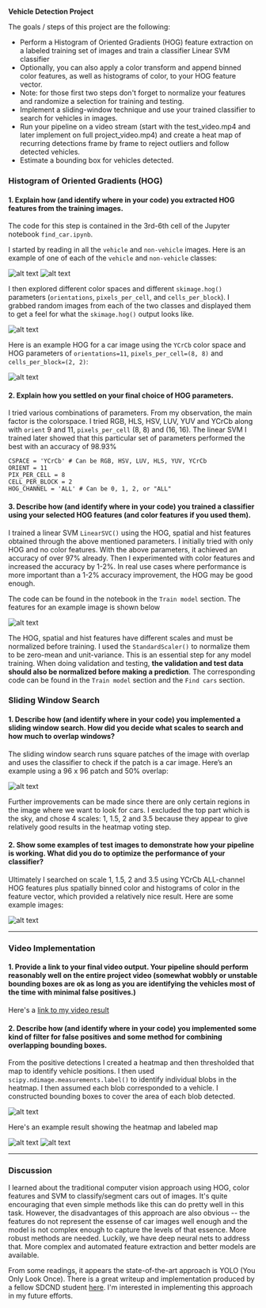 **Vehicle Detection Project**

The goals / steps of this project are the following:

* Perform a Histogram of Oriented Gradients (HOG) feature extraction on a labeled training set of images and train a classifier Linear SVM classifier
* Optionally, you can also apply a color transform and append binned color features, as well as histograms of color, to your HOG feature vector. 
* Note: for those first two steps don't forget to normalize your features and randomize a selection for training and testing.
* Implement a sliding-window technique and use your trained classifier to search for vehicles in images.
* Run your pipeline on a video stream (start with the test_video.mp4 and later implement on full project_video.mp4) and create a heat map of recurring detections frame by frame to reject outliers and follow detected vehicles.
* Estimate a bounding box for vehicles detected.

[//]: # (Image References)
[image1]: ./output_images/car.png
[image2]: ./output_images/notcar.png
[image3]: ./output_images/hog.png
[image4]: ./output_images/hog_car.png
[image5]: ./output_images/features.png
[image6]: ./output_images/sliding_window_example.png
[image7]: ./output_images/test_output.png
[image8]: ./output_images/sliding_window_scales.png
[image9]: ./output_images/heatmap.png
[image10]: ./output_images/labelmap.png

### Histogram of Oriented Gradients (HOG)

#### 1. Explain how (and identify where in your code) you extracted HOG features from the training images.

The code for this step is contained in the 3rd-6th cell of the Jupyter notebook `find_car.ipynb`.  

I started by reading in all the `vehicle` and `non-vehicle` images.  Here is an example of one of each of the `vehicle` and `non-vehicle` classes:

![alt text][image1] ![alt text][image2]

I then explored different color spaces and different `skimage.hog()` parameters (`orientations`, `pixels_per_cell`, and `cells_per_block`). I grabbed random images from each of the two classes and displayed them to get a feel for what the `skimage.hog()` output looks like.

![alt text][image3]

Here is an example HOG for a car image using the `YCrCb` color space and HOG parameters of `orientations=11`, `pixels_per_cell=(8, 8)` and `cells_per_block=(2, 2)`:

![alt text][image4]

#### 2. Explain how you settled on your final choice of HOG parameters.

I tried various combinations of parameters. From my observation, the main factor is the colorspace. I tried RGB, HLS, HSV, LUV, YUV and YCrCb along with `orient` 9 and 11, `pixels_per_cell` (8, 8) and (16, 16). The linear SVM I trained later showed that this particular set of parameters performed the best with an accuracy of 98.93%

```
CSPACE = 'YCrCb' # Can be RGB, HSV, LUV, HLS, YUV, YCrCb
ORIENT = 11
PIX_PER_CELL = 8
CELL_PER_BLOCK = 2
HOG_CHANNEL = 'ALL' # Can be 0, 1, 2, or "ALL"
```

#### 3. Describe how (and identify where in your code) you trained a classifier using your selected HOG features (and color features if you used them).

I trained a linear SVM `LinearSVC()` using the HOG, spatial and hist features obtained through the above mentioned parameters. I initially tried with only HOG and no color features. With the above parameters, it achieved an accuracy of over 97% already. Then I experimented with color features and increased the accuracy by 1-2%. In real use cases where performance is more important than a 1-2% accuracy improvement, the HOG may be good enough.

The code can be found in the notebook in the `Train model` section. The features for an example image is shown below

![alt text][image5]

The HOG, spatial and hist features have different scales and must be normalized before training. I used the `StandardScaler()` to normalize them to be zero-mean and unit-variance. This is an essential step for any model training. When doing validation and testing, **the validation and test data should also be normalized before making a prediction**. The corresponding code can be found in the `Train model` section and the `Find cars` section.


### Sliding Window Search

#### 1. Describe how (and identify where in your code) you implemented a sliding window search.  How did you decide what scales to search and how much to overlap windows?

The sliding window search runs square patches of the image with overlap and uses the classifier to check if the patch is a car image. Here’s an example using a 96 x 96 patch and 50% overlap:

![alt text][image6]

Further improvements can be made since there are only certain regions in the image where we want to look for cars. I excluded the top part which is the sky, and chose 4 scales: 1, 1.5, 2 and 3.5 because they appear to give relatively good results in the heatmap voting step.

#### 2. Show some examples of test images to demonstrate how your pipeline is working.  What did you do to optimize the performance of your classifier?

Ultimately I searched on scale 1, 1.5, 2 and 3.5 using YCrCb ALL-channel HOG features plus spatially binned color and histograms of color in the feature vector, which provided a relatively nice result.  Here are some example images:

![alt text][image7]

---

### Video Implementation

#### 1. Provide a link to your final video output.  Your pipeline should perform reasonably well on the entire project video (somewhat wobbly or unstable bounding boxes are ok as long as you are identifying the vehicles most of the time with minimal false positives.)

Here's a [link to my video result](https://youtu.be/qNMrJdLmYyk)


#### 2. Describe how (and identify where in your code) you implemented some kind of filter for false positives and some method for combining overlapping bounding boxes.

From the positive detections I created a heatmap and then thresholded that map to identify vehicle positions.  I then used `scipy.ndimage.measurements.label()` to identify individual blobs in the heatmap.  I then assumed each blob corresponded to a vehicle. I constructed bounding boxes to cover the area of each blob detected.  

![alt text][image8]

Here's an example result showing the heatmap and labeled map

![alt text][image9]
![alt text][image10]

---

### Discussion

I learned about the traditional computer vision approach using HOG, color features and SVM to classify/segment cars out of images. It's quite encouraging that even simple methods like this can do pretty well in this task. However, the disadvantages of this approach are also obvious -- the features do not represent the essense of car images well enough and the model is not complex enough to capture the levels of that essence. More robust methods are needed. Luckily, we have deep neural nets to address that. More complex and automated feature extraction and better models are available. 

From some readings, it appears the state-of-the-art approach is YOLO (You Only Look Once). There is a great writeup and implementation produced by a fellow SDCND student [here](https://medium.com/@ksakmann/vehicle-detection-and-tracking-using-hog-features-svm-vs-yolo-73e1ccb35866). I'm interested in implementing this approach in my future efforts.


